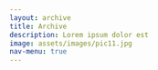 ```yaml
---
layout: archive
title: Archive
description: Lorem ipsum dolor est
image: assets/images/pic11.jpg
nav-menu: true
---
```

